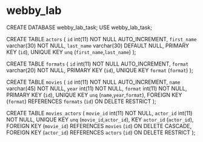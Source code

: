# webby_lab

CREATE DATABASE webby_lab_task;
USE webby_lab_task;

CREATE TABLE `actors` (
  `id` int(11) NOT NULL AUTO_INCREMENT,
  `first_name` varchar(30) NOT NULL,
  `last_name` varchar(30) DEFAULT NULL,
  PRIMARY KEY (`id`),
  UNIQUE KEY `unq` (`first_name`,`last_name`)
);

CREATE TABLE `formats` (
  `id` int(11) NOT NULL AUTO_INCREMENT,
  `format` varchar(20) NOT NULL,
  PRIMARY KEY (`id`),
  UNIQUE KEY `format` (`format`)
);

CREATE TABLE `movies` (
  `id` int(11) NOT NULL AUTO_INCREMENT,
  `name` varchar(45) NOT NULL,
  `year` int(11) NOT NULL,
  `format` int(11) NOT NULL,
  PRIMARY KEY (`id`),
  UNIQUE KEY `unq` (`name`,`year`,`format`),
  FOREIGN KEY (`format`) REFERENCES `formats` (`id`) ON DELETE RESTRICT
);

CREATE TABLE `movies_actors` (
  `movie_id` int(11) NOT NULL,
  `actor_id` int(11) NOT NULL,
  UNIQUE KEY `unq` (`movie_id`,`actor_id`),
  KEY `actor_id` (`actor_id`),
  FOREIGN KEY (`movie_id`) REFERENCES `movies` (`id`) ON DELETE CASCADE,
  FOREIGN KEY (`actor_id`) REFERENCES `actors` (`id`) ON DELETE RESTRICT
);
